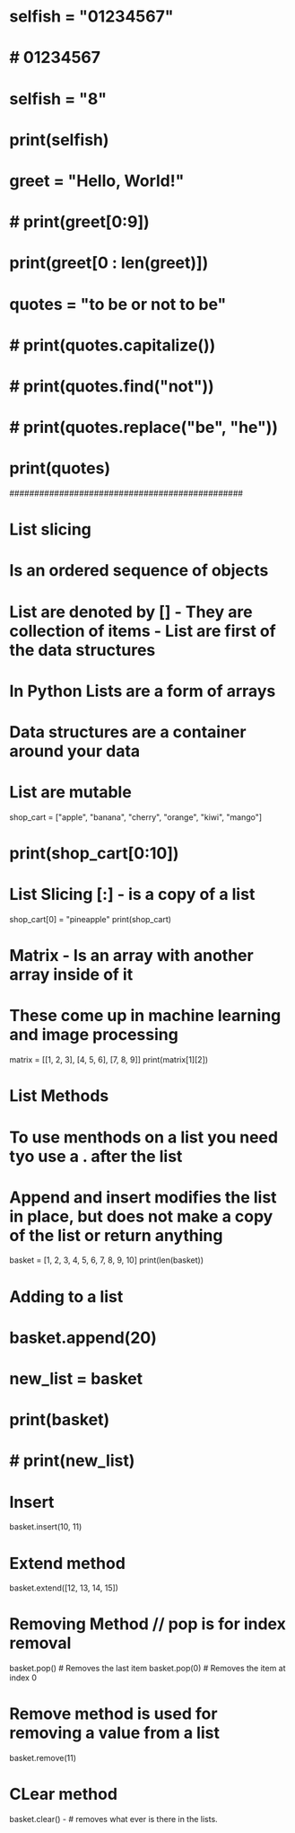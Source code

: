 # selfish = "01234567"
# #  01234567
# selfish = "8"

# print(selfish)


# greet = "Hello, World!"

# # print(greet[0:9])

# print(greet[0 : len(greet)])


# quotes = "to be or not to be"
# # print(quotes.capitalize())
# # print(quotes.find("not"))
# # print(quotes.replace("be", "he"))
# print(quotes)
###############################################
# List slicing
#  Is an ordered sequence of objects
# List are denoted by [] - They are collection of items - List are first of the data structures
# In Python Lists are a form of arrays
# Data structures are a container around your data
# List are mutable
shop_cart = ["apple", "banana", "cherry", "orange", "kiwi", "mango"]
# print(shop_cart[0:10])

# List Slicing [:] - is a copy of a list
shop_cart[0] = "pineapple"
print(shop_cart)

# Matrix  - Is an array with another array inside of it

# These come up in machine learning and image processing

matrix = [[1, 2, 3], [4, 5, 6], [7, 8, 9]]
print(matrix[1][2])

# List Methods

# To use menthods on a list you need tyo use a . after the list
# Append and insert modifies the list in place, but does not make a copy of the list or return anything

basket = [1, 2, 3, 4, 5, 6, 7, 8, 9, 10]
print(len(basket))

# Adding to a list
# basket.append(20)
# new_list = basket
# print(basket)
# # print(new_list)

# Insert
basket.insert(10, 11)

# Extend method

basket.extend([12, 13, 14, 15])

# Removing Method // pop is for index removal
basket.pop()  # Removes the last item
basket.pop(0)  # Removes the item at index 0

# Remove method is used for removing a value from a list

basket.remove(11)

# CLear method 

basket.clear() - # removes what ever is there in the lists.